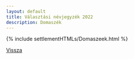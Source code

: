 ```yaml
---
layout: default
title: Választási névjegyzék 2022
description: Domaszék
---
```


{% include settlementHTMLs/Domaszeek.html %}

[Vissza](./)